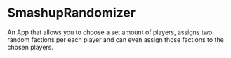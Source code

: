 # SmashupRandomizer
An App that allows you to choose a set amount of players, assigns two random factions per each player and can even assign those factions to the chosen players.
